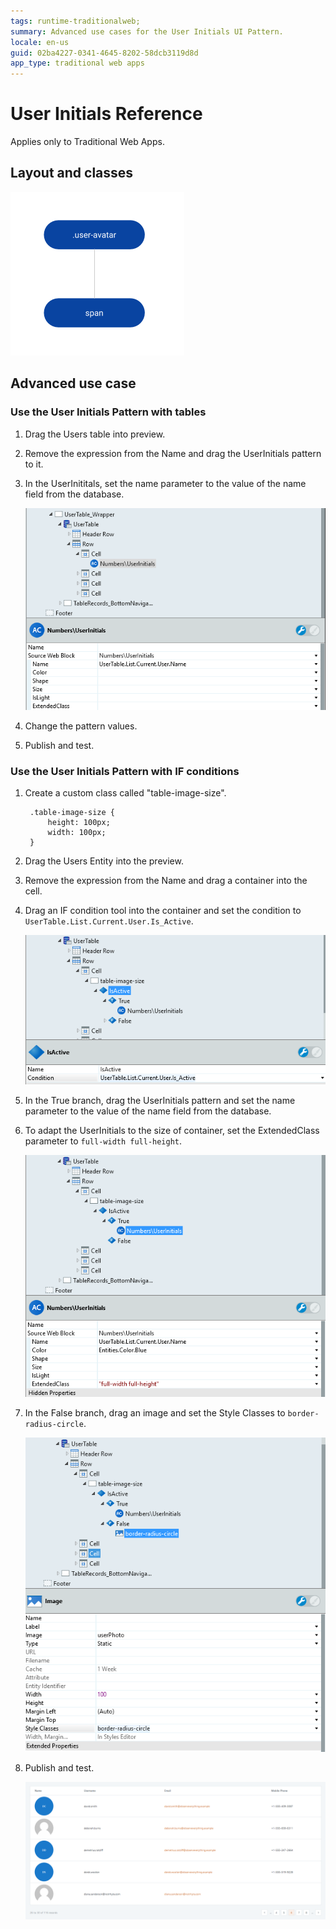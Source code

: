 ```yaml
---
tags: runtime-traditionalweb;
summary: Advanced use cases for the User Initials UI Pattern.
locale: en-us
guid: 02ba4227-0341-4645-8202-58dcb3119d8d
app_type: traditional web apps
---
```


# User Initials Reference

<div class="info" markdown="1">

Applies only to Traditional Web Apps.

</div>

## Layout and classes

![](<images/userinitials-2-diag.png>)

## Advanced use case

### Use the User Initials Pattern with tables

1. Drag the Users table into preview.

1. Remove the expression from the Name and drag the UserInitials pattern to it.

1. In the UserInititals, set the name parameter to the value of the name field from the database.

    ![](<images/userinitials-3-ss.png>)

1. Change the pattern values.

1. Publish and test.

### Use the User Initials Pattern with IF conditions

1. Create a custom class called "table-image-size".

        .table-image-size {
            height: 100px;
            width: 100px;
        }

1. Drag the Users Entity into the preview.

1. Remove the expression from the Name and drag a container into the cell.

1. Drag an IF condition tool into the container and set the condition to `UserTable.List.Current.User.Is_Active`.

    ![](<images/userinitials-5-ss.png>)

1. In the True branch, drag the UserInitials pattern and set the name parameter to the value of the name field from the database.

1. To adapt the UserInitials to the size of container, set the ExtendedClass parameter to `full-width full-height`.

    ![](<images/userinitials-6-ss.png>)

1. In the False branch, drag an image and set the Style Classes to  `border-radius-circle`.

    ![](<images/userinitials-7-ss.png>)

1. Publish and test.

    ![](<images/userinitials-8-ss.png?width=750>)
